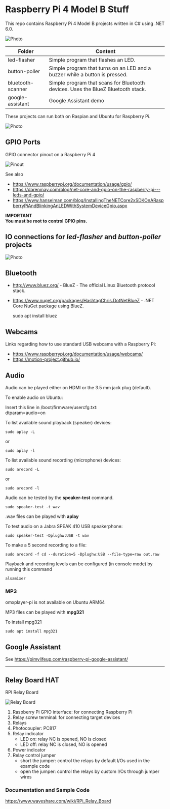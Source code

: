 # Raspberry Pi 4 Model B Stuff
This repo contains Raspberry Pi 4 Model B projects written in C# using .NET 6.0.

![Photo](images/RaspberryPi4.jpg)


| Folder | Content |
|--------|---------|
| led-flasher       | Simple program that flashes an LED. |
| button-poller     | Simple program that turns on an LED and a buzzer while a button is pressed. |
| bluetooth-scanner | Simple program that scans for Bluetooth devices. Uses the BlueZ Bluetooth stack. |
| google-assistant  | Google Assistant demo |

These projects can run both on Raspian and Ubuntu for Raspberry Pi.

![Photo](images/photo.jpg)

## GPIO Ports

GPIO connector pinout on a Raspberry Pi 4

![Pinout](images/Pi4_GPIO.png)

See also 
* https://www.raspberrypi.org/documentation/usage/gpio/
* https://darenmay.com/blog/net-core-and-gpio-on-the-raspberry-pi---leds-and-gpio/
* https://www.hanselman.com/blog/InstallingTheNETCore2xSDKOnARaspberryPiAndBlinkingAnLEDWithSystemDeviceGpio.aspx

**IMPORTANT**<br/>
**You must be root to control GPIO pins.**

## IO connections for *led-flasher* and *button-poller* projects

![Photo](images/pi-with-io.jpg)

## Bluetooth
* http://www.bluez.org/ - BlueZ - The official Linux Bluetooth protocol stack.
* https://www.nuget.org/packages/HashtagChris.DotNetBlueZ - .NET Core NuGet package using BlueZ.

    sudo apt install bluez

## Webcams

Links regarding how to use standard USB webcams with a Raspberry Pi:

* https://www.raspberrypi.org/documentation/usage/webcams/
* https://motion-project.github.io/

## Audio

Audio can be played either on HDMI or the 3.5 mm jack plug (default).

To enable audio on Ubuntu:

Insert this line in /boot/firmware/usercfg.txt:<br />
dtparam=audio=on

To list available sound playback (speaker) devices:

    sudo aplay -L
or 

    sudo aplay -l

To list available sound recording (microphone) devices:

    sudo arecord -L

or 

    sudo arecord -l

Audio can be tested by the **speaker-test** command.

    sudo speaker-test -t wav

.wav files can be played with **aplay**

To test audio on a Jabra SPEAK 410 USB speakerphone:

    sudo speaker-test -Dplughw:USB -t wav

To make a 5 second recording to a file:

    sudo arecord -f cd --duration=5 -Dplughw:USB --file-type=raw out.raw

Playback and recording levels can be configured (in console mode) by running this command

    alsamixer

### MP3

omxplayer-pi is not available on Ubuntu ARM64

MP3 files can be played with **mpg321**

To install mpg321

    sudo apt install mpg321

## Google Assistant

See https://pimylifeup.com/raspberry-pi-google-assistant/

--------------

## Relay Board HAT

RPI Relay Board

![Relay Board](images/relay-board-components.jpg)

1. Raspberry Pi GPIO interface: for connecting Raspberry Pi
2. Relay screw terminal: for connecting target devices
3. Relays
4. Photocoupler: PC817
5. Relay indicator
   * LED on: relay NC is opened, NO is closed
   * LED off: relay NC is closed, NO is opened
6. Power indicator
7. Relay control jumper
   * short the jumper: control the relays by default I/Os used in the example code
   * open the jumper: control the relays by custom I/Os through jumper wires

### Documentation and Sample Code

https://www.waveshare.com/wiki/RPi_Relay_Board
